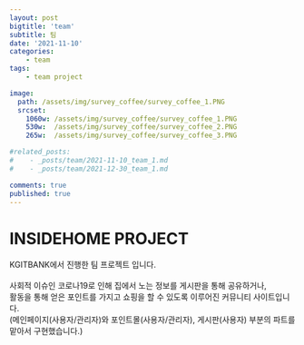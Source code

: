 ```yaml
---
layout: post
bigtitle: 'team'
subtitle: 팀
date: '2021-11-10'
categories:
    - team
tags:
    - team project

image:
  path: /assets/img/survey_coffee/survey_coffee_1.PNG
  srcset:
    1060w: /assets/img/survey_coffee/survey_coffee_1.PNG
    530w:  /assets/img/survey_coffee/survey_coffee_2.PNG
    265w:  /assets/img/survey_coffee/survey_coffee_3.PNG

#related_posts:
#    - _posts/team/2021-11-10_team_1.md
#    - _posts/team/2021-12-30_team_1.md

comments: true
published: true
---
```


# INSIDEHOME PROJECT

KGITBANK에서 진행한 팀 프로젝트 입니다.<br><br>
사회적 이슈인 코로나19로 인해 집에서 노는 정보를 게시판을 통해 공유하거나,<br>
활동을 통해 얻은 포인트를 가지고 쇼핑을 할 수 있도록 이루어진 커뮤니티 사이트입니다.<br>
(메인페이지(사용자/관리자)와 포인트몰(사용자/관리자), 게시판(사용자) 부분의 파트를 맡아서 구현했습니다.)


